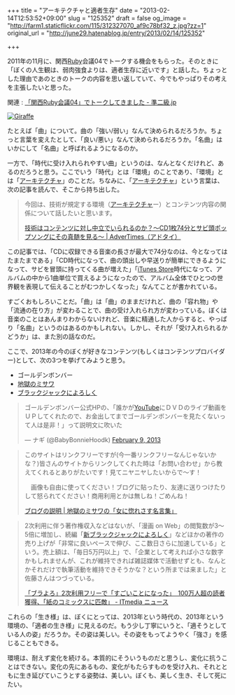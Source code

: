 +++
title = "アーキテクチャと適者生存"
date = "2013-02-14T12:53:52+09:00"
slug = "125352"
draft = false
og_image = "http://farm1.staticflickr.com/115/312327070_af9c78bf32_z.jpg?zz=1"
original_url = "http://june29.hatenablog.jp/entry/2013/02/14/125352"

+++

<p>2011年の11月に、関西<a class="keyword" href="http://d.hatena.ne.jp/keyword/Ruby">Ruby</a>会議04でトークする機会をもらった。そのときに「ぼくの人生観は、弱肉強食よりは、適者生存に近いです」と話した。ちょっとした理由であのときのトークの内容を思い返していて、今でもやっぱりその考えを主張したいと思った。</p>
<p>関連 : <a href="http://june29.jp/2011/12/04/kanrk04/" title="「関西Ruby会議04」でトークしてきました - 準二級.jp">「関西Ruby会議04」でトークしてきました - 準二級.jp</a></p>
<p><a href="http://www.flickr.com/photos/jamestemple/312327070/" title="Giraffe by James Temple, on Flickr"><img src="http://farm1.staticflickr.com/115/312327070_af9c78bf32_z.jpg?zz=1" alt="Giraffe"></a></p>
<p>たとえば「曲」について。曲の「強い/弱い」なんて決められるだろうか。ちょっと言葉を変えたとして、「良い/悪い」なんて決められるだろうか。「名曲」はいかにして「名曲」と呼ばれるようになるのか。</p>
<p>一方で、「時代に受け入れられやすい曲」というのは、なんとなくだけれど、あるのだろうと思う。ここでいう「時代」とは「環境」のことであり、「環境」とは「<a class="keyword" href="http://d.hatena.ne.jp/keyword/%A5%A2%A1%BC%A5%AD%A5%C6%A5%AF%A5%C1%A5%E3">アーキテクチャ</a>」のことだ。ちなみに、「<a class="keyword" href="http://d.hatena.ne.jp/keyword/%A5%A2%A1%BC%A5%AD%A5%C6%A5%AF%A5%C1%A5%E3">アーキテクチャ</a>」という言葉は、次の記事を読んで、そこから持ち出した。</p>
<p></p>
<blockquote>今回は、技術が規定する環境（<a class="keyword" href="http://d.hatena.ne.jp/keyword/%A5%A2%A1%BC%A5%AD%A5%C6%A5%AF%A5%C1%A5%E3">アーキテクチャ</a>ー）とコンテンツ内容の関係について話したいと思います。<p><a class="quote" href="http://www.advertimes.com/20120326/article59549/" title="技術はコンテンツに対し中立でいられるのか？～CD1枚74分とサビ頭ポップソングにその真髄を見る～ | AdverTimes（アドタイ）">技術はコンテンツに対し中立でいられるのか？～CD1枚74分とサビ頭ポップソングにその真髄を見る～ | AdverTimes（アドタイ）</a></p>
</blockquote>
<p>この記事では、「CDに収録できる音楽の長さが最大で74分なのは、今となってはたまたまである」「CD時代になって、曲の頭出しや早送りが簡単にできるようになって、サビを冒頭に持ってくる曲が増えた」「<a class="keyword" href="http://d.hatena.ne.jp/keyword/iTunes%20Store">iTunes Store</a>時代になって、アルバムの中から1曲単位で買えるようになったので、アルバム全体でひとつの世界観を表現して伝えることがむつかしくなった」なんてことが書かれている。</p>
<p>すごくおもしろいことだ。「曲」は「曲」のままだけれど、曲の「容れ物」や「流通の在り方」が変わることで、曲の受け入れられ方が変わっている。ぼくは音楽のことはあんまりわからないけれど、音楽に精通した人からすると、やっぱり「名曲」というのはあるのかもしれない。しかし、それが「受け入れられるかどうか」は、また別の話なのだ。</p>
<p>ここで、2013年の今のぼくが好きなコンテンツ(もしくはコンテンツプロバイダー)として、次の3つを挙げてみようと思う。</p>

<ul>
<li>ゴールデンボンバー</li>
<li><a class="keyword" href="http://d.hatena.ne.jp/keyword/%C3%CF%B9%F6%A4%CE%A5%DF%A5%B5%A5%EF">地獄のミサワ</a></li>
<li><a class="keyword" href="http://d.hatena.ne.jp/keyword/%A5%D6%A5%E9%A5%C3%A5%AF%A5%B8%A5%E3%A5%C3%A5%AF%A4%CB%A4%E8%A4%ED%A4%B7%A4%AF">ブラックジャックによろしく</a></li>
</ul>
<p></p>
<blockquote class="twitter-tweet">
<p>ゴールデンボンバー公式HPの、「誰かが<a class="keyword" href="http://d.hatena.ne.jp/keyword/YouTube">YouTube</a>にＤＶＤのライブ動画をＵＰしてくれたので、お金出してまでゴールデンボンバーを見たくないって人は是非！」って説明文に吹いた</p>— ナギ (@BabyBonnieHoodk) <a href="https://twitter.com/BabyBonnieHoodk/status/300259971562622978">February 9, 2013</a>
</blockquote>
<p></p>
<blockquote>このサイトはリンクフリーですが(今一番リンクフリーなんじゃないかな？)皆さんのサイトからリンクしてくれた時は「お問い合わせ」から教えてくれるとありがたいです！見てニヤニヤしたいからで～す！<p>　画像も自由に使ってください！ブログに貼ったり、友達に送りつけたりして怒られてください！商用利用とかは無しね！ごめんね！</p>
<p><a class="quote" href="http://jigokuno.com/?eid=1072" title="ブログの説明 | 地獄のミサワの「女に惚れさす名言集」">ブログの説明 | 地獄のミサワの「女に惚れさす名言集」</a></p>
</blockquote>
<p></p>
<blockquote>2次利用に伴う著作権収入などはないが、「漫画 on Web」の閲覧数が3～5倍に増加し、続編「<a class="keyword" href="http://d.hatena.ne.jp/keyword/%BF%B7%A5%D6%A5%E9%A5%C3%A5%AF%A5%B8%A5%E3%A5%C3%A5%AF%A4%CB%A4%E8%A4%ED%A4%B7%A4%AF">新ブラックジャックによろしく</a>」などほかの著作の売り上げが「非常に良いペースで伸び、ここ数日さらに加速している」という。売上額は、「毎日5万円以上」で、「企業として考えれば小さな数字かもしれませんが、これが維持できれば雑誌媒体で活動せずとも、なんとかそれだけで執筆活動を維持できそうかな？という所までは来ました」と佐藤さんはつづっている。<p><a class="quote" href="http://www.itmedia.co.jp/news/articles/1210/18/news055.html" title="「ブラよろ」2次利用フリーで「すごいことになった」　100万人超の読者獲得、「紙のコミックスに匹敵」 - ITmedia ニュース">「ブラよろ」2次利用フリーで「すごいことになった」　100万人超の読者獲得、「紙のコミックスに匹敵」 - ITmedia ニュース</a></p>
</blockquote>
<p>これらの「生き様」は、ぼくにとっては、2013年という時代の、2013年という環境の、「適者の生き様」に見えるのだ。もう少し丁寧にいうと、「適そうとしている人の姿」だろうか。その姿は美しい。その姿をもってようやく「強さ」を感じることもできる。</p>
<p>環境は、耐えず変化を続ける。本質的にそういうものだと思うし、変化に抗うことはできない。変化の先にあるもの、変化がもたらすものを受け入れ、それとともに生き延びていこうとする姿勢は、美しい。ぼくも、美しく生き、そして死にたい。</p>
<p><script async src="//platform.twitter.com/widgets.js" charset="utf-8"></script></p>
